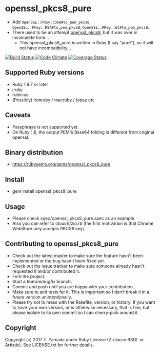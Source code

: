 # openssl_pkcs8_pure
- Add `OpenSSL::PKey::DSA#to_pem_pkcs8`, `OpenSSL::PKey::RSA#to_pem_pkcs8`, `OpenSSL::PKey::EC#to_pem_pkcs8`.
- There used to be an attempt [openssl_pkcs8](https://github.com/twg/openssl_pkcs8), but it was over in incomplete form...
  - This openssl_pkcs8_pure is written in Ruby (I say "pure"), so it will not have incompatibility...

[![Build Status](https://travis-ci.org/cielavenir/openssl_pkcs8_pure.png)](https://travis-ci.org/cielavenir/openssl_pkcs8_pure) [![Code Climate](https://codeclimate.com/github/cielavenir/openssl_pkcs8_pure.png)](https://codeclimate.com/github/cielavenir/openssl_pkcs8_pure) [![Coverage Status](https://coveralls.io/repos/cielavenir/openssl_pkcs8_pure/badge.png)](https://coveralls.io/r/cielavenir/openssl_pkcs8_pure)

## Supported Ruby versions
* Ruby 1.8.7 or later
* jruby
* rubinius
* (Possibly) ironruby / macruby / topaz etc

## Caveats
* Passphrase is not supported yet.
* On Ruby 1.8, the output PEM's Base64 folding is different from original openssl.

## Binary distribution
* https://rubygems.org/gems/openssl_pkcs8_pure

## Install
* gem install openssl_pkcs8_pure

## Usage
* Please check spec/openssl_pkcs8_pure.spec as an example.
* Also you can refer to ctouch/zip.rb (the first motivation is that Chrome WebStore only accepts PKCS8 key).

## Contributing to openssl_pkcs8_pure
* Check out the latest master to make sure the feature hasn't been implemented or the bug hasn't been fixed yet.
* Check out the issue tracker to make sure someone already hasn't requested it and/or contributed it.
* Fork the project.
* Start a feature/bugfix branch.
* Commit and push until you are happy with your contribution.
* Make sure to add tests for it. This is important so I don't break it in a future version unintentionally.
* Please try not to mess with the Rakefile, version, or history. If you want to have your own version, or is otherwise necessary, that is fine, but please isolate to its own commit so I can cherry-pick around it.

## Copyright
Copyright (c) 2017 T. Yamada under Ruby License (2-clause BSDL or Artistic).
See LICENSE.txt for further details.
